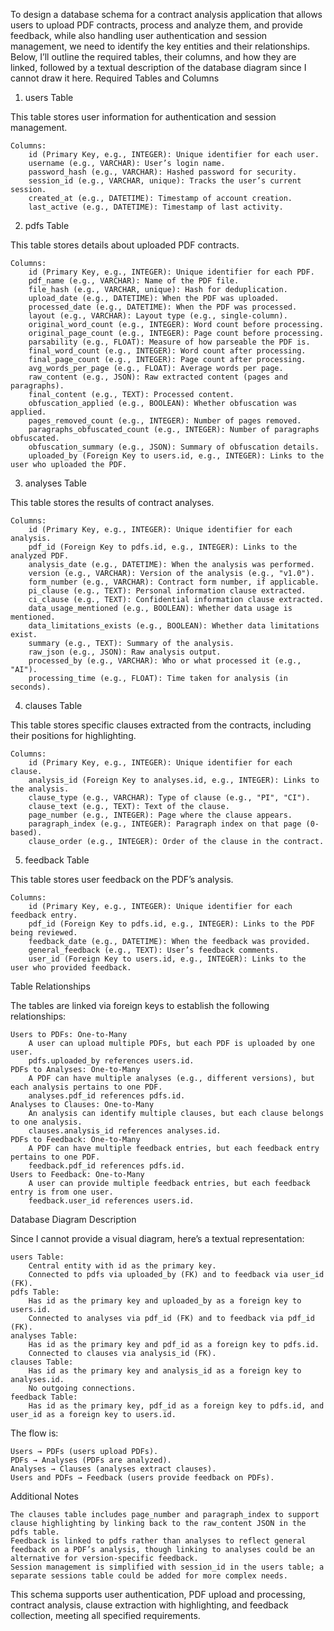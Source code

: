 To design a database schema for a contract analysis application that allows users to upload PDF contracts, process and analyze them, and provide feedback, while also handling user authentication and session management, we need to identify the key entities and their relationships. Below, I’ll outline the required tables, their columns, and how they are linked, followed by a textual description of the database diagram since I cannot draw it here.
Required Tables and Columns
1. users Table

This table stores user information for authentication and session management.

    Columns:
        id (Primary Key, e.g., INTEGER): Unique identifier for each user.
        username (e.g., VARCHAR): User’s login name.
        password_hash (e.g., VARCHAR): Hashed password for security.
        session_id (e.g., VARCHAR, unique): Tracks the user’s current session.
        created_at (e.g., DATETIME): Timestamp of account creation.
        last_active (e.g., DATETIME): Timestamp of last activity.

2. pdfs Table

This table stores details about uploaded PDF contracts.

    Columns:
        id (Primary Key, e.g., INTEGER): Unique identifier for each PDF.
        pdf_name (e.g., VARCHAR): Name of the PDF file.
        file_hash (e.g., VARCHAR, unique): Hash for deduplication.
        upload_date (e.g., DATETIME): When the PDF was uploaded.
        processed_date (e.g., DATETIME): When the PDF was processed.
        layout (e.g., VARCHAR): Layout type (e.g., single-column).
        original_word_count (e.g., INTEGER): Word count before processing.
        original_page_count (e.g., INTEGER): Page count before processing.
        parsability (e.g., FLOAT): Measure of how parseable the PDF is.
        final_word_count (e.g., INTEGER): Word count after processing.
        final_page_count (e.g., INTEGER): Page count after processing.
        avg_words_per_page (e.g., FLOAT): Average words per page.
        raw_content (e.g., JSON): Raw extracted content (pages and paragraphs).
        final_content (e.g., TEXT): Processed content.
        obfuscation_applied (e.g., BOOLEAN): Whether obfuscation was applied.
        pages_removed_count (e.g., INTEGER): Number of pages removed.
        paragraphs_obfuscated_count (e.g., INTEGER): Number of paragraphs obfuscated.
        obfuscation_summary (e.g., JSON): Summary of obfuscation details.
        uploaded_by (Foreign Key to users.id, e.g., INTEGER): Links to the user who uploaded the PDF.

3. analyses Table

This table stores the results of contract analyses.

    Columns:
        id (Primary Key, e.g., INTEGER): Unique identifier for each analysis.
        pdf_id (Foreign Key to pdfs.id, e.g., INTEGER): Links to the analyzed PDF.
        analysis_date (e.g., DATETIME): When the analysis was performed.
        version (e.g., VARCHAR): Version of the analysis (e.g., "v1.0").
        form_number (e.g., VARCHAR): Contract form number, if applicable.
        pi_clause (e.g., TEXT): Personal information clause extracted.
        ci_clause (e.g., TEXT): Confidential information clause extracted.
        data_usage_mentioned (e.g., BOOLEAN): Whether data usage is mentioned.
        data_limitations_exists (e.g., BOOLEAN): Whether data limitations exist.
        summary (e.g., TEXT): Summary of the analysis.
        raw_json (e.g., JSON): Raw analysis output.
        processed_by (e.g., VARCHAR): Who or what processed it (e.g., "AI").
        processing_time (e.g., FLOAT): Time taken for analysis (in seconds).

4. clauses Table

This table stores specific clauses extracted from the contracts, including their positions for highlighting.

    Columns:
        id (Primary Key, e.g., INTEGER): Unique identifier for each clause.
        analysis_id (Foreign Key to analyses.id, e.g., INTEGER): Links to the analysis.
        clause_type (e.g., VARCHAR): Type of clause (e.g., "PI", "CI").
        clause_text (e.g., TEXT): Text of the clause.
        page_number (e.g., INTEGER): Page where the clause appears.
        paragraph_index (e.g., INTEGER): Paragraph index on that page (0-based).
        clause_order (e.g., INTEGER): Order of the clause in the contract.

5. feedback Table

This table stores user feedback on the PDF’s analysis.

    Columns:
        id (Primary Key, e.g., INTEGER): Unique identifier for each feedback entry.
        pdf_id (Foreign Key to pdfs.id, e.g., INTEGER): Links to the PDF being reviewed.
        feedback_date (e.g., DATETIME): When the feedback was provided.
        general_feedback (e.g., TEXT): User’s feedback comments.
        user_id (Foreign Key to users.id, e.g., INTEGER): Links to the user who provided feedback.

Table Relationships

The tables are linked via foreign keys to establish the following relationships:

    Users to PDFs: One-to-Many
        A user can upload multiple PDFs, but each PDF is uploaded by one user.
        pdfs.uploaded_by references users.id.
    PDFs to Analyses: One-to-Many
        A PDF can have multiple analyses (e.g., different versions), but each analysis pertains to one PDF.
        analyses.pdf_id references pdfs.id.
    Analyses to Clauses: One-to-Many
        An analysis can identify multiple clauses, but each clause belongs to one analysis.
        clauses.analysis_id references analyses.id.
    PDFs to Feedback: One-to-Many
        A PDF can have multiple feedback entries, but each feedback entry pertains to one PDF.
        feedback.pdf_id references pdfs.id.
    Users to Feedback: One-to-Many
        A user can provide multiple feedback entries, but each feedback entry is from one user.
        feedback.user_id references users.id.

Database Diagram Description

Since I cannot provide a visual diagram, here’s a textual representation:

    users Table:
        Central entity with id as the primary key.
        Connected to pdfs via uploaded_by (FK) and to feedback via user_id (FK).
    pdfs Table:
        Has id as the primary key and uploaded_by as a foreign key to users.id.
        Connected to analyses via pdf_id (FK) and to feedback via pdf_id (FK).
    analyses Table:
        Has id as the primary key and pdf_id as a foreign key to pdfs.id.
        Connected to clauses via analysis_id (FK).
    clauses Table:
        Has id as the primary key and analysis_id as a foreign key to analyses.id.
        No outgoing connections.
    feedback Table:
        Has id as the primary key, pdf_id as a foreign key to pdfs.id, and user_id as a foreign key to users.id.

The flow is:

    Users → PDFs (users upload PDFs).
    PDFs → Analyses (PDFs are analyzed).
    Analyses → Clauses (analyses extract clauses).
    Users and PDFs → Feedback (users provide feedback on PDFs).

Additional Notes

    The clauses table includes page_number and paragraph_index to support clause highlighting by linking back to the raw_content JSON in the pdfs table.
    Feedback is linked to pdfs rather than analyses to reflect general feedback on a PDF’s analysis, though linking to analyses could be an alternative for version-specific feedback.
    Session management is simplified with session_id in the users table; a separate sessions table could be added for more complex needs.

This schema supports user authentication, PDF upload and processing, contract analysis, clause extraction with highlighting, and feedback collection, meeting all specified requirements.
